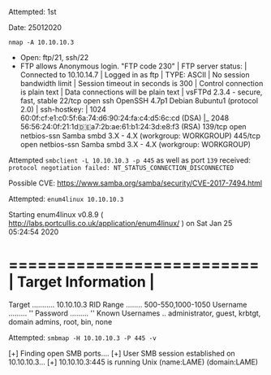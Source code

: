 Attempted:  1st

Date:       25012020

`nmap -A 10.10.10.3`

 - Open: ftp/21, ssh/22
 - FTP allows Anonymous login. "FTP code 230"
| FTP server status:
|      Connected to 10.10.14.7
|      Logged in as ftp
|      TYPE: ASCII
|      No session bandwidth limit
|      Session timeout in seconds is 300
|      Control connection is plain text
|      Data connections will be plain text
|      vsFTPd 2.3.4 - secure, fast, stable
22/tcp  open  ssh         OpenSSH 4.7p1 Debian 8ubuntu1 (protocol 2.0)
| ssh-hostkey: 
|   1024 60:0f:cf:e1:c0:5f:6a:74:d6:90:24:fa:c4:d5:6c:cd (DSA)
|_  2048 56:56:24:0f:21:1d:de:a7:2b:ae:61:b1:24:3d:e8:f3 (RSA)
139/tcp open  netbios-ssn Samba smbd 3.X - 4.X (workgroup: WORKGROUP)
445/tcp open  netbios-ssn Samba smbd 3.X - 4.X (workgroup: WORKGROUP)


Attempted `smbclient -L 10.10.10.3 -p 445` as well as port `139`
  received: `protocol negotiation failed: NT_STATUS_CONNECTION_DISCONNECTED`


Possible CVE: https://www.samba.org/samba/security/CVE-2017-7494.html


Attempted: `enum4linux 10.10.10.3`

Starting enum4linux v0.8.9 ( http://labs.portcullis.co.uk/application/enum4linux/ ) on Sat Jan 25 05:24:54 2020

 ========================== 
|    Target Information    |
 ========================== 
Target ........... 10.10.10.3
RID Range ........ 500-550,1000-1050
Username ......... ''
Password ......... ''
Known Usernames .. administrator, guest, krbtgt, domain admins, root, bin, none


Attempted: `smbmap -H 10.10.10.3 -P 445 -v`

[+] Finding open SMB ports....
[+] User SMB session established on 10.10.10.3...
[+] 10.10.10.3:445 is running Unix (name:LAME) (domain:LAME)
